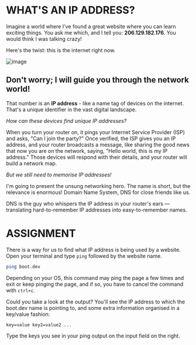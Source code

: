 # WHAT'S AN IP ADDRESS?

Imagine a world where I've found a great website where you can learn exciting things. You ask me which, and I tell you: **206.129.182.176**.
You would think I was talking crazy!

Here's the twist: this is the internet right now.

![image](https://github.com/gerep/ip-address/assets/181501/92936ceb-18fa-4ca5-b5e9-bb253efebb9c)

## Don't worry; I will guide you through the network world!

That number is an **IP address** - like a name tag of devices on the internet. That's a unique identifier in the vast digital landscape.

_How can these devices find unique IP addresses?_

When you turn your router on, it pings your Internet Service Provider (ISP) and asks, "Can I join the party?" Once verified, the ISP gives you an IP address, and your router broadcasts a message, like sharing the good news that now you are on the network, saying, "Hello world, this is my IP address." Those devices will respond with their details, and your router will build a network map.

_But we still need to memorise IP addresses!_

I'm going to present the unsung networking hero. The name is short, but the relevance is enormous! Domain Name System, DNS for close friends like us.

DNS is the guy who whispers the IP address in your router's ears — translating hard-to-remember IP addresses into easy-to-remember names.

# ASSIGNMENT

There is a way for us to find what IP address is being used by a website. Open your terminal and type `ping` followed by the website name.

```bash
ping boot.dev
```

Depending on your OS, this command may ping the page a few times and exit or keep pinging the page, and if so, you have to cancel the command with `ctrl+c`.

Could you take a look at the output? You'll see the IP address to which the boot.dev name is pointing to, and some extra information organised in a key/value fashion:

```
key=value key2=value2 ...
```

Type the keys you see in your ping output on the input field on the right.
